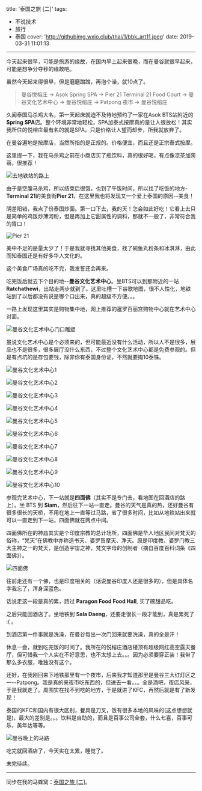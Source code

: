 title: '泰国之旅 [二]'
tags:
  - 不说技术
  - 旅行
  - 泰国
cover: 'http://githubimg.wxio.club/thai/1/bbk_art11.jpeg'
date: 2019-03-31 11:01:13
---
今天起来很早，可能是旅游的缘故，在国内早上起来很晚，而在曼谷就很早起来，可能是想争分夺秒的缘故吧。

虽然今天起来得很早，但是磨磨蹭蹭，再泡个澡，就10点了。

> 曼谷悦榕庄 -> Asok Spring SPA -> Pier 21 Terminal 21 Food Court -> 曼谷文化艺术中心 -> 曼谷悦榕庄 -> Patpong 夜市 -> 曼谷悦榕庄

久闻泰国马杀鸡大名，第一天起床就迫不及待地预约了一家在Asok BTS站附近的**Spring SPA**店。整个环境非常地轻松，SPA加泰式按摩真的是让人很放松！其实我所住的悦榕庄最有名的就是SPA，只是价格让人望而却步，所我就放弃了。

在曼谷遍地是按摩店，当然所指的是正规的。价格便宜，而且还是正宗泰式按摩。

这里提一下，我在马杀鸡之前在小商店买了瓶饮料，真的很好喝，有点像凉茶加蒟蒻，很推荐！

![去地铁站的路上](http://githubimg.wxio.club/thai/1/waytoasok.jpeg)

由于是空腹马杀鸡，所以结束后很饿，也到了午饭时间，所以找了吃饭的地方-**Terminal 21**的美食街**Pier 21**，在这里我也将发现又一个爱上泰国的原因--美食！

阴差阳错，我点了份泰国炒面。第一口下去，我的天！怎会如此好吃！它看上去只是简单的鸡饭炒薄河粉，但是再加上它甜属性的调料，那就不一般了，非常符合我的胃口！

![Pier 21](http://githubimg.wxio.club/thai/1/pier21foods.jpeg)

美中不足的是量太少了！于是我就寻找其他美食，找了碗鱼丸粉条和冰淇淋，由此而知泰国还是有好多华人文化的。

这个美食广场真的吃不完，我发誓还会再来。

吃完饭后就去下个目的地--**曼谷文化艺术中心**。坐BTS可以到那附近的一站 **Ratchathewi**，出站走两步就到了。这里吐槽一下谷歌地图，很不人性化，地铁站到了以后都没有说是哪个口出来，真的超级不方便。。。

一路上发现这里其实是购物集中地，网上推荐的暹罗百丽宫购物中心就在艺术中心对面。

![曼谷文化艺术中心门口雕塑](http://githubimg.wxio.club/thai/1/bbk_art.jpeg)

虽说文化艺术中心是个必须来的，但可能最近没有什么活动，所以人不是很多，展品也不是很多，很多展厅没什么东西，不过整个文化艺术中心都是免费参观的。但是有点坑的是存包要钱，除非你有泰国身份证，不然就要掏10泰铢。

![曼谷文化艺术中心1](http://githubimg.wxio.club/thai/1/bbk_art10.jpeg)

![曼谷文化艺术中心2](http://githubimg.wxio.club/thai/1/bbk_art9.jpeg)

![曼谷文化艺术中心3](http://githubimg.wxio.club/thai/1/bbk_art8.jpeg)

![曼谷文化艺术中心4](http://githubimg.wxio.club/thai/1/bbk_art7.jpeg)

![曼谷文化艺术中心5](http://githubimg.wxio.club/thai/1/bbk_art6.jpeg)

![曼谷文化艺术中心6](http://githubimg.wxio.club/thai/1/bbk_art4.jpeg)

![曼谷文化艺术中心7](http://githubimg.wxio.club/thai/1/bbk_art3.jpeg)

![曼谷文化艺术中心8](http://githubimg.wxio.club/thai/1/bbk_art2.jpeg)

![曼谷文化艺术中心9](http://githubimg.wxio.club/thai/1/bbk_art1.jpeg)

![曼谷文化艺术中心10](http://githubimg.wxio.club/thai/1/bbk_art11.jpeg)

参观完艺术中心，下一站就是**四面佛**（其实不是专门去，看地图在回酒店的路上）。坐 BTS 到 **Siam**，然后往下一站一直走。曼谷的天气是真的热，还好曼谷有很多很长的天桥，不用在地上一直等过马路，省了很多时间，比如从地铁站出来就可以一直走到下一站，四面佛就在两点中间。

四面佛所在的神庙其实是个印度宗教的总计场所，四面佛是华人地区民间对梵天的俗称，“梵天”在佛教中亦称造书天、婆罗贺摩天、净天。原是印度教、婆罗门教三大主神之一的梵天，是创造宇宙之神，梵文字母的创制者（摘自百度百科词条《四面佛》）。

![四面佛](http://githubimg.wxio.club/thai/1/four_face.jpeg)

往前走还有一个佛，也是印度相关的（话说曼谷印度人还是很多的），但是具体名字我忘了，浑身深蓝色。

话说走这一段是真的累，路过 **Paragon Food Food Hall**, 买了碗甜品吃。

之后只能回酒店了。坐地铁到 **Sala Daeng**，还要走很长一段才能到，真是累死了 :( 。

到酒店第一件事就是洗澡，在曼谷每出一次门回来就要洗澡，真的全是汗！

休息一会，就到吃完饭的时间了。我所在的悦榕庄酒店楼顶有超级网红高空露天餐厅，但可惜我一个人实在不好意思，也不太想上去。。。因为必须要穿正装！我带了那么多衣服，唯独没有这个。

还好，在我刚回来下地铁那里有一个夜市，后来我才知道那里是曼谷三大红灯区之一--Patpong。我是真的来夜市吃东西的，但进去一看。。。全是酒吧，夜店风采，于是我就走了。周围实在找不到吃的地方，于是就进了KFC，再然后就是有了新发现！

泰国的KFC和国内有很大区别，餐具是刀叉，饭有很多本地的风味的(这点想想就是)，最大的差别是。。。饮料是自助的，而且是百事公司全套，什么七喜，百事可乐，美年达等等。

![曼谷晚上的马路](http://githubimg.wxio.club/thai/1/bbk_night_paphong.jpeg)

吃完就回酒店了，今天实在太累，睡觉了。

未完待续。

---

同步在我的马蜂窝：[泰国之旅 [二]](http://www.mafengwo.cn/i/12216990.html)。
